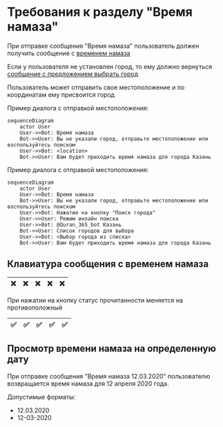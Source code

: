 # Требования к разделу "Время намаза"

При отправке сообщения "Время намаза" пользователь должен получить сообщение с [временем намаза](glossary.md#Сообщение-с-временем-намаза)

Если у пользователя не установлен город, то ему должно вернуться [сообщение с предложением выбрать город](glossary.md#Сообщение-с-предложением-выбрать-город)

Пользователь может отправить свое местоположение и по координатам ему присвоится город

Пример диалога с отправкой местоположения:

```mermaid
sequenceDiagram
    actor User
    User->>Bot: Время намаза
    Bot->>User: Вы не указали город, отправьте местоположение или воспользуйтесь поиском
    User->>Bot: <location>
    Bot->>User: Вам будет приходить время намаза для города Казань
```

Пример диалога с отправкой местоположения:

```mermaid
sequenceDiagram
    actor User
    User->>Bot: Время намаза
    Bot->>User: Вы не указали город, отправьте местоположение или воспользуйтесь поиском
    User->>Bot: Нажатие на кнопку "Поиск города"
    User->>User: Режим инлайн поиска
    User->>Bot: @Quran_365_bot Казань
    Bot->>User: Список городов для выбора
    User->>Bot: <Выбор города из списка>
    Bot->>User: Вам будет приходить время намаза для города Казань
```

## Клавиатура сообщения с временем намаза

| ❌   | ❌   | ❌   | ❌   | ❌   |
|-----|-----|-----|-----|-----|

При нажатии на кнопку статус прочитанности меняется на противоположный

| ✅   | ✅   | ✅   | ✅   | ✅   |
|-----|-----|-----|-----|-----|

## Просмотр времени намаза на определенную дату

При отправке сообщения "Время намаза 12.03.2020" пользователю возвращается время намаза для 12 апреля 2020 года.

Допустимые форматы:
 - 12.03.2020
 - 12-03-2020
